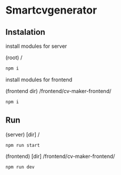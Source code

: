 # Smartcvgenerator

## Instalation 
install modules for server

(root) /
```sh
npm i
```

install modules for frontend

(frontend dir) /frontend/cv-maker-frontend/
```sh
npm i
```

## Run 
(server) [dir] /
```sh
npm run start
```
(frontend) [dir] /frontend/cv-maker-frontend/
```sh
npm run dev
```